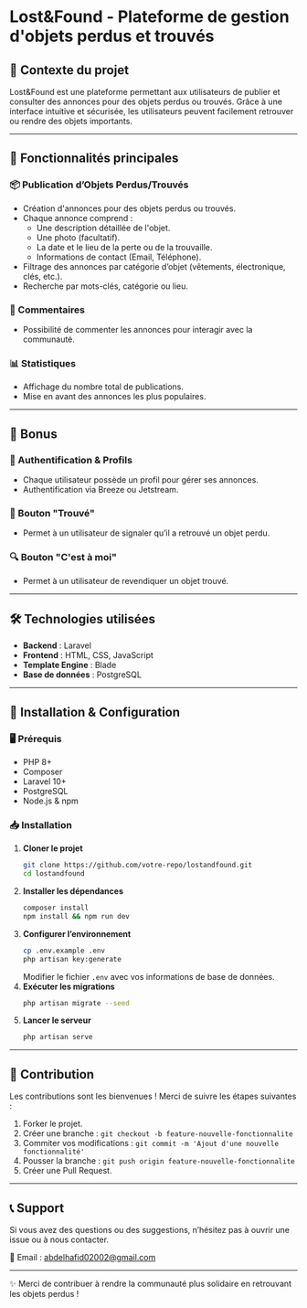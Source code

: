 # Lost&Found - Plateforme de gestion d'objets perdus et trouvés

## 📌 Contexte du projet
Lost&Found est une plateforme permettant aux utilisateurs de publier et consulter des annonces pour des objets perdus ou trouvés. Grâce à une interface intuitive et sécurisée, les utilisateurs peuvent facilement retrouver ou rendre des objets importants.

---

## 🚀 Fonctionnalités principales

### 📦 Publication d’Objets Perdus/Trouvés
- Création d'annonces pour des objets perdus ou trouvés.
- Chaque annonce comprend :
  - Une description détaillée de l'objet.
  - Une photo (facultatif).
  - La date et le lieu de la perte ou de la trouvaille.
  - Informations de contact (Email, Téléphone).
- Filtrage des annonces par catégorie d’objet (vêtements, électronique, clés, etc.).
- Recherche par mots-clés, catégorie ou lieu.

### 💬 Commentaires
- Possibilité de commenter les annonces pour interagir avec la communauté.

### 📊 Statistiques
- Affichage du nombre total de publications.
- Mise en avant des annonces les plus populaires.

---

## 🎁 Bonus

### 🔐 Authentification & Profils
- Chaque utilisateur possède un profil pour gérer ses annonces.
- Authentification via Breeze ou Jetstream.

### 📝 Bouton "Trouvé"
- Permet à un utilisateur de signaler qu’il a retrouvé un objet perdu.

### 🔍 Bouton "C'est à moi"
- Permet à un utilisateur de revendiquer un objet trouvé.

---

## 🛠️ Technologies utilisées
- **Backend** : Laravel
- **Frontend** : HTML, CSS, JavaScript
- **Template Engine** : Blade
- **Base de données** : PostgreSQL

---

## 📄 Installation & Configuration

### 🖥️ Prérequis
- PHP 8+
- Composer
- Laravel 10+
- PostgreSQL
- Node.js & npm

### 📥 Installation
1. **Cloner le projet**
   ```sh
   git clone https://github.com/votre-repo/lostandfound.git
   cd lostandfound
   ```
2. **Installer les dépendances**
   ```sh
   composer install
   npm install && npm run dev
   ```
3. **Configurer l’environnement**
   ```sh
   cp .env.example .env
   php artisan key:generate
   ```
   Modifier le fichier `.env` avec vos informations de base de données.
4. **Exécuter les migrations**
   ```sh
   php artisan migrate --seed
   ```
5. **Lancer le serveur**
   ```sh
   php artisan serve
   ```

---

## 📌 Contribution
Les contributions sont les bienvenues ! Merci de suivre les étapes suivantes :
1. Forker le projet.
2. Créer une branche : `git checkout -b feature-nouvelle-fonctionnalite`
3. Commiter vos modifications : `git commit -m 'Ajout d'une nouvelle fonctionnalité'`
4. Pousser la branche : `git push origin feature-nouvelle-fonctionnalite`
5. Créer une Pull Request.

---

## 📞 Support
Si vous avez des questions ou des suggestions, n’hésitez pas à ouvrir une issue ou à nous contacter.

📧 Email : abdelhafid02002@gmail.com

---

✨ Merci de contribuer à rendre la communauté plus solidaire en retrouvant les objets perdus !

